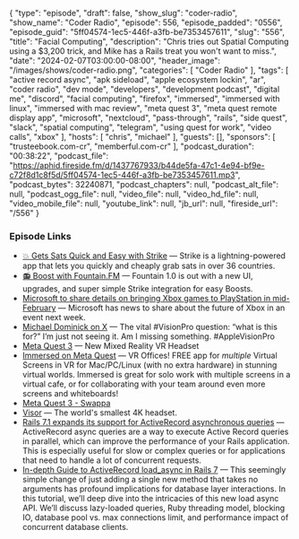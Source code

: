 {
  "type": "episode",
  "draft": false,
  "show_slug": "coder-radio",
  "show_name": "Coder Radio",
  "episode": 556,
  "episode_padded": "0556",
  "episode_guid": "5ff04574-1ec5-446f-a3fb-be7353457611",
  "slug": "556",
  "title": "Facial Computing",
  "description": "Chris tries out Spatial Computing using a $3,200 trick, and Mike has a Rails treat you won't want to miss.",
  "date": "2024-02-07T03:00:00-08:00",
  "header_image": "/images/shows/coder-radio.png",
  "categories": [
    "Coder Radio"
  ],
  "tags": [
    "active record async",
    "apk sideload",
    "apple ecosystem lockin",
    "ar",
    "coder radio",
    "dev mode",
    "developers",
    "development podcast",
    "digital me",
    "discord",
    "facial computing",
    "firefox",
    "immersed",
    "immersed with linux",
    "immersed with mac review",
    "meta quest 3",
    "meta quest remote display app",
    "microsoft",
    "nextcloud",
    "pass-through",
    "rails",
    "side quest",
    "slack",
    "spatial computing",
    "telegram",
    "using quest for work",
    "video calls",
    "xbox"
  ],
  "hosts": [
    "chris",
    "michael"
  ],
  "guests": [],
  "sponsors": [
    "trusteebook.com-cr",
    "memberful.com-cr"
  ],
  "podcast_duration": "00:38:22",
  "podcast_file": "https://aphid.fireside.fm/d/1437767933/b44de5fa-47c1-4e94-bf9e-c72f8d1c8f5d/5ff04574-1ec5-446f-a3fb-be7353457611.mp3",
  "podcast_bytes": 32240871,
  "podcast_chapters": null,
  "podcast_alt_file": null,
  "podcast_ogg_file": null,
  "video_file": null,
  "video_hd_file": null,
  "video_mobile_file": null,
  "youtube_link": null,
  "jb_url": null,
  "fireside_url": "/556"
}


### Episode Links

  * [💥 Gets Sats Quick and Easy with Strike](https://strike.me/ "💥 Gets Sats Quick and Easy with Strike") — Strike is a lightning-powered app that lets you quickly and cheaply grab sats in over 36 countries.
  * [📻 Boost with Fountain.FM](https://www.fountain.fm/ "📻 Boost with Fountain.FM") — Fountain 1.0 is out with a new UI, upgrades, and super simple Strike integration for easy Boosts.
  * [Microsoft to share details on bringing Xbox games to PlayStation in mid-February](https://www.theverge.com/2024/2/5/24062058/microsoft-xbox-playstation-games-announcement "Microsoft to share details on bringing Xbox games to PlayStation in mid-February") — Microsoft has news to share about the future of Xbox in an event next week.
  * [Michael Dominick on X](https://twitter.com/dominucco/status/1754514958564352083 "Michael Dominick on X") — The vital #VisionPro question: “what is this for?” I’m just not seeing it. Am I missing something. #AppleVisionPro
  * [Meta Quest 3](https://www.meta.com/quest/quest-3/ "Meta Quest 3") — New Mixed Reality VR Headset
  * [Immersed on Meta Quest](https://www.meta.com/experiences/2849273531812512/ "Immersed on Meta Quest") — VR Offices! FREE app for *multiple* Virtual Screens in VR for Mac/PC/Linux (with no extra hardware) in stunning virtual worlds. Immersed is great for solo work with multiple screens in a virtual cafe, or for collaborating with your team around even more screens and whiteboards!
  * [Meta Quest 3 - Swappa](https://swappa.com/listings/meta-quest-3 "Meta Quest 3 - Swappa")
  * [Visor](https://www.visor.com/ "Visor") — The world's smallest 4K headset.
  * [Rails 7.1 expands its support for ActiveRecord asynchronous queries](https://www.shakacode.com/blog/rails-7-1-active-record-api-for-general-async-queries/ "Rails 7.1 expands its support for ActiveRecord asynchronous queries") — ActiveRecord async queries are a way to execute Active Record queries in parallel, which can improve the performance of your Rails application. This is especially useful for slow or complex queries or for applications that need to handle a lot of concurrent requests.
  * [In-depth Guide to ActiveRecord load_async in Rails 7](https://pawelurbanek.com/rails-load-async "In-depth Guide to ActiveRecord load_async in Rails 7") — This seemingly simple change of just adding a single new method that takes no arguments has profound implications for database layer interactions. In this tutorial, we’ll deep dive into the intricacies of this new load async API. We’ll discuss lazy-loaded queries, Ruby threading model, blocking IO, database pool vs. max connections limit, and performance impact of concurrent database clients.



